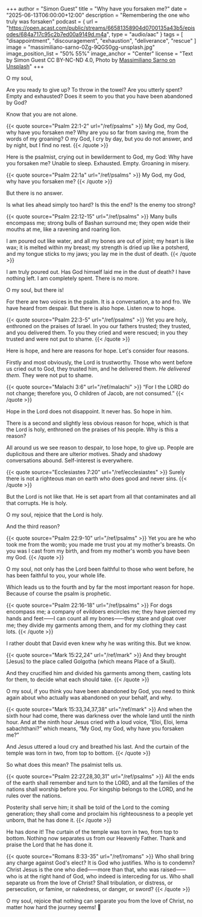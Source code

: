 +++
author = "Simon Guest"
title = "Why have you forsaken me?"
date = "2025-06-13T06:00:00+12:00"
description = "Remembering the one who truly was forsaken"
podcast = { url = "https://open.acast.com/public/streams/66581358904d0700135a43b5/episodes/684a717c95c2b7ed00a9149d.m4a", type = "audio/aac" }
tags = [ "disappointment", "discouragement", "exhaustion", "deliverance", "rescue" ]
image = "massimiliano-sarno-0Zg-9QGS0gg-unsplash.jpg"
image_position_list = "50% 55%"
image_anchor = "Center"
license = "Text by Simon Guest CC BY-NC-ND 4.0, Photo by [Massimiliano Sarno on Unsplash](https://unsplash.com/photos/a-man-sitting-in-a-chair-in-a-room-0Zg-9QGS0gg)"
+++

O my soul,

Are you ready to give up? To throw in the towel? Are you utterly spent? Empty and exhausted? Does it seem to you that you have been abandoned by God?

Know that you are not alone.

{{< quote source="Psalm 22:1-2" url="/ref/psalms" >}}
My God, my God, why have you forsaken me? Why are you so far from saving me, from the words of my groaning? O my God, I cry by day, but you do not answer, and by night, but I find no rest.
{{< /quote >}}

Here is the psalmist, crying out in bewilderment to God, my God: Why have you forsaken me? Unable to sleep. Exhausted. Empty. Groaning in misery.

{{< quote source="Psalm 22:1a" url="/ref/psalms" >}}
My God, my God, why have you forsaken me?
{{< /quote >}}

But there is no answer.

Is what lies ahead simply too hard? Is this the end? Is the enemy too strong?

{{< quote source="Psalm 22:12-15" url="/ref/psalms" >}}
Many bulls encompass me; strong bulls of Bashan surround me; they open wide their mouths at me, like a ravening and roaring lion.

I am poured out like water, and all my bones are out of joint; my heart is like wax; it is melted within my breast; my strength is dried up like a potsherd, and my tongue sticks to my jaws; you lay me in the dust of death.
{{< /quote >}}

I am truly poured out. Has God himself laid me in the dust of death? I have nothing left. I am completely spent. There is no more.

O my soul, but there is!

For there are two voices in the psalm. It is a conversation, a to and fro. We have heard from despair. But there is also hope. Listen now to hope.

{{< quote source="Psalm 22:3-5" url="/ref/psalms" >}}
Yet you are holy, enthroned on the praises of Israel. In you our fathers trusted; they trusted, and you delivered them. To you they cried and were rescued; in you they trusted and were not put to shame.
{{< /quote >}}

Here is hope, and here are reasons for hope. Let's consider four reasons.

Firstly and most obviously, the Lord is trustworthy. Those who went before us cried out to God, they trusted him, and he delivered them. _He delivered them_. They were not put to shame.

{{< quote source="Malachi 3:6" url="/ref/malachi" >}}
“For I the LORD do not change; therefore you, O children of Jacob, are not consumed.”
{{< /quote >}}

Hope in the Lord does not disappoint. It never has. So hope in him.

There is a second and slightly less obvious reason for hope, which is that the Lord is holy, enthroned on the praises of his people. Why is this a reason?

All around us we see reason to despair, to lose hope, to give up. People are duplicitous and there are ulterior motives. Shady and shadowy conversations abound. Self-interest is everywhere.

{{< quote source="Ecclesiastes 7:20" url="/ref/ecclesiastes" >}}
Surely there is not a righteous man on earth who does good and never sins.
{{< /quote >}}

But the Lord is not like that. He is set apart from all that contaminates and all that corrupts. He is holy.

O my soul, rejoice that the Lord is holy.

And the third reason?

{{< quote source="Psalm 22:9-10" url="/ref/psalms" >}}
Yet you are he who took me from the womb; you made me trust you at my mother's breasts. On you was I cast from my birth, and from my mother's womb you have been my God.
{{< /quote >}}

O my soul, not only has the Lord been faithful to those who went before, he has been faithful to you, your whole life.

Which leads us to the fourth and by far the most important reason for hope. Because of course the psalm is prophetic.

{{< quote source="Psalm 22:16-18" url="/ref/psalms" >}}
For dogs encompass me; a company of evildoers encircles me; they have pierced my hands and feet⸺I can count all my bones⸺they stare and gloat over me; they divide my garments among them, and for my clothing they cast lots.
{{< /quote >}}

I rather doubt that David even knew why he was writing this. But we know.

{{< quote source="Mark 15:22,24" url="/ref/mark" >}}
And they brought [Jesus] to the place called Golgotha (which means Place of a Skull).

And they crucified him and divided his garments among them, casting lots for them, to decide what each should take.
{{< /quote >}}

O my soul, if you think you have been abandoned by God, you need to think again about who actually was abandoned on your behalf, and why.

{{< quote source="Mark 15:33,34,37,38" url="/ref/mark" >}}
And when the sixth hour had come, there was darkness over the whole land until the ninth hour. And at the ninth hour Jesus cried with a loud voice, “Eloi, Eloi, lema sabachthani?” which means, “My God, my God, why have you forsaken me?”

And Jesus uttered a loud cry and breathed his last. And the curtain of the temple was torn in two, from top to bottom.
{{< /quote >}}

So what does this mean? The psalmist tells us.

{{< quote source="Psalm 22:27,28,30,31" url="/ref/psalms" >}}
All the ends of the earth shall remember and turn to the LORD, and all the families of the nations shall worship before you. For kingship belongs to the LORD, and he rules over the nations.

Posterity shall serve him; it shall be told of the Lord to the coming generation; they shall come and proclaim his righteousness to a people yet unborn, that he has done it.
{{< /quote >}}

He has done it! The curtain of the temple was torn in two, from top to bottom. Nothing now separates us from our Heavenly Father. Thank and praise the Lord that he has done it.

{{< quote source="Romans 8:33-35" url="/ref/romans" >}}
Who shall bring any charge against God's elect? It is God who justifies. Who is to condemn? Christ Jesus is the one who died⸺more than that, who was raised⸺who is at the right hand of God, who indeed is interceding for us. Who shall separate us from the love of Christ? Shall tribulation, or distress, or persecution, or famine, or nakedness, or danger, or sword?
{{< /quote >}}

O my soul, rejoice that nothing can separate you from the love of Christ, no matter how hard the journey seems! 🙏
